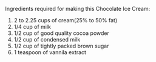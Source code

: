Ingredients required for making this Chocolate Ice Cream:

1. 2 to 2.25 cups of cream(25% to 50% fat)
2. 1/4 cup of milk
3. 1/2 cup of good quality cocoa powder
4. 1/2 cup of condensed milk
5. 1/2 cup of tightly packed brown sugar
6. 1 teaspoon of vannila extract